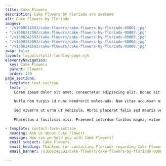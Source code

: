 ```yaml
---
title: Cake Flowers
description: Cake Flowers by Floriade are awesome
alt: Cake Flowers by Floriade
images:
- "/v1609034592/cake-flowers/cake-flowers-by-floriade-00001.jpg"
- "/v1608242592/cake-flowers/cake-flowers-by-floriade-00002.jpg"
- "/v1608242593/cake-flowers/cake-flowers-by-floriade-00003.jpg"
- "/v1608242593/cake-flowers/cake-flowers-by-floriade-00004.jpg"
- "/v1608242593/cake-flowers/cake-flowers-by-floriade-00005.jpg"
swap: false
layout: layouts/split-landing-page.njk
eleventyNavigation:
  key: Cake Flowers
  parent: Flowers
  order: 140
page_sections:
- template: text-section
  text: |-
    Lorem ipsum dolor sit amet, consectetur adipiscing elit. Donec sit amet tellus porta, commodo leo eget, finibus lacus. Suspendisse accumsan ante eget tincidunt hendrerit.
  
    Nulla non turpis id nunc hendrerit malesuada. Nam vitae accumsan nisl, commodo hendrerit urna. Duis sed eros nec arcu fringilla scelerisque vel nec nisl.
  
    Sed viverra ut urna ut vehicula. Morbi placerat felis sed mauris vehicula dignissim. Donec sit amet vehicula lorem. Integer faucibus aliquam sollicitudin.
  
    Phasellus a facilisis nisi. Praesent interdum finibus magna, vitae consequat sapien rutrum ac. Donec eu lectus sit amet purus scelerisque euismod.

- template: contact-form-section
  heading: Ask us about Cake Flowers
  message: How can we help you with Cake Flowers?
  email_subject: Cake Flowers
  email_heading: Thankyou for contacting Floriade regarding Cake Flowers.
  email_banner: /v1608242593/cake-flowers/cake-flowers-by-floriade-00005.jpg

---
```

